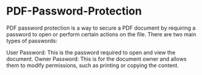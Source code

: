 # PDF-Password-Protection
PDF password protection is a way to secure a PDF document by requiring a password to open or perform certain actions on the file. There are two main types of passwords:

User Password: This is the password required to open and view the document.
Owner Password: This is for the document owner and allows them to modify permissions, such as printing or copying the content.
